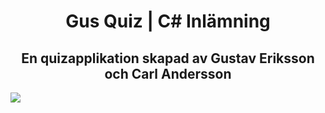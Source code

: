 <h1 align="center">Gus Quiz | C# Inlämning</h1>
<h2 align="center">En quizapplikation skapad av Gustav Eriksson och Carl Andersson</h2>
<img align="center" src="https://gyazo.com/004083b46d9c8f271c35b5701f4205e4"></img>
